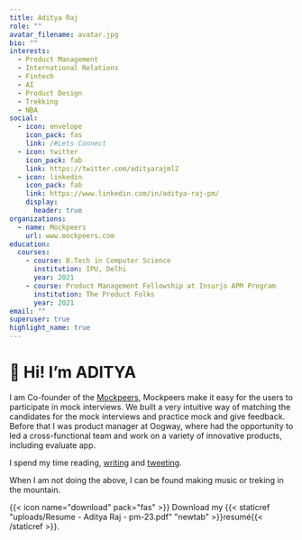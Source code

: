 ```yaml
---
title: Aditya Raj
role: ""
avatar_filename: avatar.jpg
bio: ""
interests:
  - Product Management
  - International Relations
  - Fintech
  - AI
  - Product Design
  - Trekking
  - NBA
social:
  - icon: envelope
    icon_pack: fas
    link: /#Lets Connect
  - icon: twitter
    icon_pack: fab
    link: https://twitter.com/adityarajml2
  - icon: linkedin
    icon_pack: fab
    link: https://www.linkedin.com/in/aditya-raj-pm/
    display:
      header: true
organizations:
  - name: Mockpeers
    url: www.mockpeers.com
education:
  courses:
    - course: B.Tech in Computer Science
      institution: IPU, Delhi
      year: 2021
    - course: Product Management Fellowship at Insurjo APM Program
      institution: The Product Folks
      year: 2021
email: ""
superuser: true
highlight_name: true
---
```

# 👋 Hi! I’m ADITYA

I am Co-founder of  the [Mockpeers](http://www.mockpeers.com), Mockpeers make it easy for the users to participate in mock interviews. We built a very intuitive way of matching the candidates for the mock interviews and practice mock and give feedback. Before that I was product manager at Oogway, where had the opportunity to led a cross-functional team and work on a variety of innovative products, including evaluate app.

I spend my time reading, [writing](https://www.adityarj.com/post) and [tweeting](https://twitter.com/twitter.com/Adityarajml2).

When I am not doing the above, I can be found making music or treking in the mountain.

{{< icon name="download" pack="fas" >}} Download my {{< staticref "uploads/Resume - Aditya Raj - pm-23.pdf" "newtab" >}}resumé{{< /staticref >}}.

